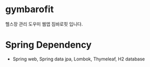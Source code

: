 # gymbarofit
헬스장 관리 도우미 웹앱 짐바로핏 입니다.

# Spring Dependency
- Spring web, Spring data jpa, Lombok, Thymeleaf, H2 database